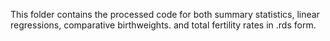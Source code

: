 This folder contains the processed code for both summary statistics, linear regressions, comparative birthweights. and total fertility rates in .rds form.

